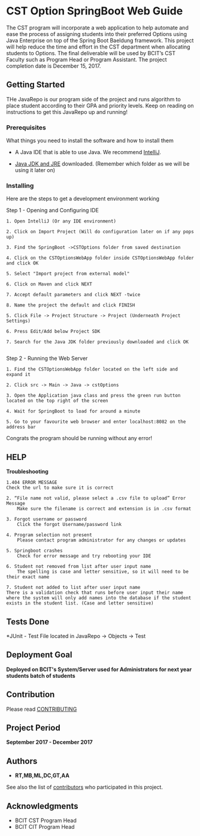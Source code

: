 # CST Option SpringBoot Web Guide

The CST program will incorporate a web application to help automate and ease the process of assigning students into their preferred Options using Java Enterprise on top of the Spring Boot Baeldung framework. This project will help reduce the time and effort in the CST department when allocating students to Options. The final deliverable will be used by BCIT’s CST Faculty such as Program Head or Program Assistant. The project completion date is December 15, 2017.

## Getting Started

THe JavaRepo is our program side of the project and runs algorithm to place student according to their GPA and priority levels. Keep on reading on instructions to get this JavaRepo up and running!

### Prerequisites

What things you need to install the software and how to install them


* A Java IDE that is able to use Java. We recommend [IntelliJ](https://www.jetbrains.com/idea/download/#section=windows).

* [Java JDK and JRE](http://www.oracle.com/technetwork/java/javase/downloads/index.html)  downloaded. (Remember which folder as we will be using it later on)


### Installing

Here are the steps to get a development environment working


Step 1 - Opening and Configuring IDE

```
1. Open IntelliJ (Or any IDE environment)

2. Click on Import Project (Will do configuration later on if any pops up)

3. Find the SpringBoot ->CSTOptions folder from saved destination

4. Click on the CSTOptionsWebApp folder inside CSTOptionsWebApp folder and click OK

5. Select "Import project from external model"

6. Click on Maven and click NEXT

7. Accept default parameters and click NEXT -twice

8. Name the project the default and click FINISH

5. Click File -> Project Structure -> Project (Underneath Project Settings)

6. Press Edit/Add below Project SDK

7. Search for the Java JDK folder previously downloaded and click OK


```

Step 2 - Running the Web Server

```
1. Find the CSTOptionsWebApp folder located on the left side and expand it 

2. Click src -> Main -> Java -> cstOptions

3. Open the Application java class and press the green run button located on the top right of the screen

4. Wait for SpringBoot to load for around a minute

5. Go to your favourite web browser and enter localhost:8082 on the address bar

```

Congrats the program should be running without any error!


## HELP

**Troubleshooting**

```
1.404 ERROR MESSAGE 
Check the url to make sure it is correct 

2. “File name not valid, please select a .csv file to upload” Error Message
	Make sure the filename is correct and extension is in .csv format
    
3. Forgot username or password 
	Click the forgot Username/password link
    
4. Program selection not present 
	Please contact program administrator for any changes or updates
    
5. Springboot crashes
	Check for error message and try rebooting your IDE
    
6. Student not removed from list after user input name
	The spelling is case and letter sensitive, so it will need to be their exact name 
    
7. Student not added to list after user input name
There is a validation check that runs before user input their name where the system will only add names into the database if the student exists in the student list. (Case and letter sensitive)

```


## Tests Done

*JUnit - Test File located in JavaRepo -> Objects -> Test



## Deployment Goal

**Deployed on BCIT's System/Server used for Administrators for next year students batch of students**


## Contribution

Please read [CONTRIBUTING](https://github.com/ACIT-3900/SpringBoot/graphs/contributors) 


## Project Period

**September 2017 - December 2017**


## Authors

* **RT,MB,ML,DC,GT,AA** 

See also the list of [contributors](https://github.com/ACIT-3900/SpringBoot/graphs/contributors) who participated in this project.


## Acknowledgments

* BCIT CST Program Head
* BCIT CIT Program Head


